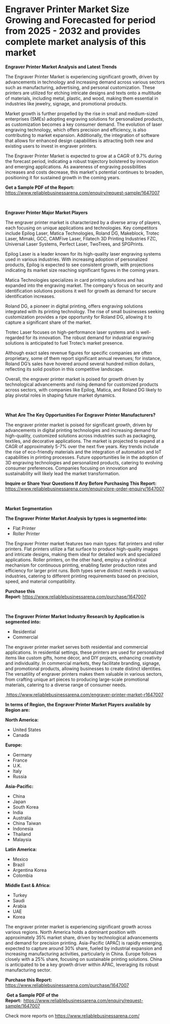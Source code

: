 <p><h1>Engraver Printer Market Size Growing and Forecasted for period from 2025 - 2032 and provides complete market analysis of this market</h1></p><p><strong>Engraver Printer Market Analysis and Latest Trends</strong></p>
<p><p>The Engraver Printer Market is experiencing significant growth, driven by advancements in technology and increasing demand across various sectors such as manufacturing, advertising, and personal customization. These printers are utilized for etching intricate designs and texts onto a multitude of materials, including metal, plastic, and wood, making them essential in industries like jewelry, signage, and promotional products.</p><p>Market growth is further propelled by the rise in small and medium-sized enterprises (SMEs) adopting engraving solutions for personalized products, as customization becomes a key consumer demand. The evolution of laser engraving technology, which offers precision and efficiency, is also contributing to market expansion. Additionally, the integration of software that allows for enhanced design capabilities is attracting both new and existing users to invest in engraver printers.</p><p>The Engraver Printer Market is expected to grow at a CAGR of 9.7% during the forecast period, indicating a robust trajectory bolstered by innovation and emerging applications. As awareness of engraving possibilities increases and costs decrease, this market's potential continues to broaden, positioning it for sustained growth in the coming years.</p></p>
<p><strong>Get a Sample PDF of the Report:&nbsp;</strong> <a href="https://www.reliablebusinessarena.com/enquiry/request-sample/1647007?utm_campaign=2928&utm_medium=2&utm_source=Github&utm_content=ia&utm_term=11042025&utm_id=engraver-printer">https://www.reliablebusinessarena.com/enquiry/request-sample/1647007</a></p>
<p>&nbsp;</p>
<p><strong>Engraver Printer Major Market Players</strong></p>
<p><p>The engraver printer market is characterized by a diverse array of players, each focusing on unique applications and technologies. Key competitors include Epilog Laser, Matica Technologies, Roland DG, Makeblock, Trotec Laser, Mimaki, GCC, CAMFive Laser, Filatech 3D Printing Industries FZC, Universal Laser Systems, Perfect Laser, TwoTrees, and SPGPrints.</p><p>Epilog Laser is a leader known for its high-quality laser engraving systems used in various industries. With increasing adoption of personalized products, Epilog is expected to see consistent growth, with projections indicating its market size reaching significant figures in the coming years.</p><p>Matica Technologies specializes in card printing solutions and has expanded into the engraving market. The company's focus on security and identification solutions positions it well for growth as demand for secure identification increases.</p><p>Roland DG, a pioneer in digital printing, offers engraving solutions integrated with its printing technology. The rise of small businesses seeking customization provides a ripe opportunity for Roland DG, allowing it to capture a significant share of the market.</p><p>Trotec Laser focuses on high-performance laser systems and is well-regarded for its innovation. The robust demand for industrial engraving solutions is anticipated to fuel Trotec’s market presence.</p><p>Although exact sales revenue figures for specific companies are often proprietary, some of them report significant annual revenues; for instance, Roland DG’s sales have hovered around several hundred million dollars, reflecting its solid position in this competitive landscape.</p><p>Overall, the engraver printer market is poised for growth driven by technological advancements and rising demand for customized products across sectors, with companies like Epilog, Matica, and Roland DG likely to play pivotal roles in shaping future market dynamics.</p></p>
<p>&nbsp;</p>
<p><strong>What Are The Key Opportunities For Engraver Printer Manufacturers?</strong></p>
<p><p>The engraver printer market is poised for significant growth, driven by advancements in digital printing technologies and increasing demand for high-quality, customized solutions across industries such as packaging, textiles, and decorative applications. The market is projected to expand at a CAGR of approximately 5-7% over the next five years. Key trends include the rise of eco-friendly materials and the integration of automation and IoT capabilities in printing processes. Future opportunities lie in the adoption of 3D engraving technologies and personalized products, catering to evolving consumer preferences. Companies focusing on innovation and sustainability will likely lead the market transformation.</p></p>
<p><strong>Inquire or Share Your Questions If Any Before Purchasing This Report:</strong> <a href="https://www.reliablebusinessarena.com/enquiry/pre-order-enquiry/1647007?utm_campaign=2928&utm_medium=2&utm_source=Github&utm_content=ia&utm_term=11042025&utm_id=engraver-printer">https://www.reliablebusinessarena.com/enquiry/pre-order-enquiry/1647007</a></p>
<p>&nbsp;</p>
<p><strong>Market Segmentation</strong></p>
<p><strong>The Engraver Printer Market Analysis by types is segmented into:</strong></p>
<p><ul><li>Flat Printer</li><li>Roller Printer</li></ul></p>
<p><p>The Engraver Printer market features two main types: flat printers and roller printers. Flat printers utilize a flat surface to produce high-quality images and intricate designs, making them ideal for detailed work and specialized applications. Roller printers, on the other hand, employ a cylindrical mechanism for continuous printing, enabling faster production rates and efficiency for larger print runs. Both types serve distinct needs in various industries, catering to different printing requirements based on precision, speed, and material compatibility.</p></p>
<p><strong>Purchase this Report:&nbsp;</strong><a href="https://www.reliablebusinessarena.com/purchase/1647007?utm_campaign=2928&utm_medium=2&utm_source=Github&utm_content=ia&utm_term=11042025&utm_id=engraver-printer">https://www.reliablebusinessarena.com/purchase/1647007</a></p>
<p>&nbsp;</p>
<p><strong>The Engraver Printer Market Industry Research by Application is segmented into:</strong></p>
<p><ul><li>Residential</li><li>Commercial</li></ul></p>
<p><p>The engraver printer market serves both residential and commercial applications. In residential settings, these printers are used for personalized items like custom gifts, home décor, and DIY projects, enhancing creativity and individuality. In commercial markets, they facilitate branding, signage, and promotional products, allowing businesses to create distinct identities. The versatility of engraver printers makes them valuable in various sectors, from crafting unique art pieces to producing large-scale promotional materials, catering to a diverse range of consumer needs.</p></p>
<p><a href="https://www.reliablebusinessarena.com/engraver-printer-market-r1647007?utm_campaign=2928&utm_medium=2&utm_source=Github&utm_content=ia&utm_term=11042025&utm_id=engraver-printer">&nbsp;https://www.reliablebusinessarena.com/engraver-printer-market-r1647007</a></p>
<p><strong>In terms of Region, the Engraver Printer Market Players available by Region are:</strong></p>
<p>
    <p> <strong> North America: </strong>
        <ul>
            <li>United States</li>
            <li>Canada</li>
        </ul>
        </p> 
    <p> <strong> Europe: </strong>
        <ul>
            <li>Germany</li>
            <li>France</li>
            <li>U.K.</li>
            <li>Italy</li>
            <li>Russia</li>
        </ul>
        </p> 
    <p> <strong> Asia-Pacific: </strong>
        <ul>
            <li>China</li>
            <li>Japan</li>
            <li>South Korea</li>
            <li>India</li>
            <li>Australia</li>
            <li>China Taiwan</li>
            <li>Indonesia</li>
            <li>Thailand</li>
            <li>Malaysia</li>
        </ul>
        </p> 
    <p> <strong> Latin America: </strong>
        <ul>
            <li>Mexico</li>
            <li>Brazil</li>
            <li>Argentina Korea</li>
            <li>Colombia</li>
        </ul>
        </p> 
    <p> <strong> Middle East & Africa: </strong>
        <ul>
            <li>Turkey</li>
            <li>Saudi</li>
            <li>Arabia</li>
            <li>UAE</li>
            <li>Korea</li>
        </ul>
    </p>
    </p>
<p><p>The engraver printer market is experiencing significant growth across various regions. North America holds a dominant position with approximately 35% market share, driven by technological advancements and demand for precision printing. Asia-Pacific (APAC) is rapidly emerging, expected to capture around 30% share, fueled by industrial expansion and increasing manufacturing activities, particularly in China. Europe follows closely with a 25% share, focusing on sustainable printing solutions. China is anticipated to be a key growth driver within APAC, leveraging its robust manufacturing sector.</p></p>
<p><strong>Purchase this Report: </strong><a href="https://www.reliablebusinessarena.com/purchase/1647007?utm_campaign=2928&utm_medium=2&utm_source=Github&utm_content=ia&utm_term=11042025&utm_id=engraver-printer">https://www.reliablebusinessarena.com/purchase/1647007</a></p>
<p>&nbsp;<strong>Get a Sample PDF of the Report:&nbsp;&nbsp;</strong><a href="https://www.reliablebusinessarena.com/enquiry/request-sample/1647007?utm_campaign=2928&utm_medium=2&utm_source=Github&utm_content=ia&utm_term=11042025&utm_id=engraver-printer">https://www.reliablebusinessarena.com/enquiry/request-sample/1647007</a></p>
<p><strong></strong></p>
<p>Check more reports on <a href="https://www.reliablebusinessarena.com/?utm_campaign=2928&utm_medium=2&utm_source=Github&utm_content=ia&utm_term=11042025&utm_id=engraver-printer">https://www.reliablebusinessarena.com/</a></p>